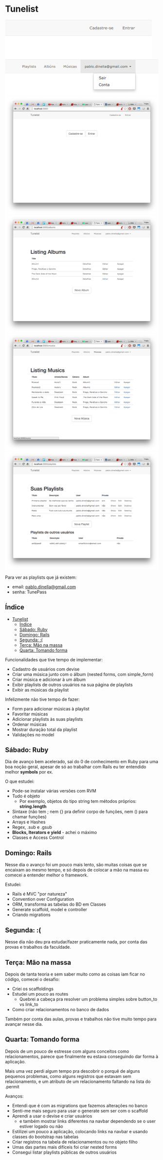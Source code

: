 # Tunelist

![Header para usuários deslogados](/desafio/tunelist_signedout.png)
![Header para usuários logados](/desafio/tunelist_signedin.png)
![Tela para usuários deslogados](/desafio/tunelist_guest.png)
![Tela de albúns](/desafio/tunelist_albums.png)
![Tela de músicas](/desafio/tunelist_musics.png)
![Tela de playlists](/desafio/tunelist_playlists.png)

Para ver as playlists que já existem:
- email: pablo.dinella@gmail.com
- senha: TunePass

## Índice
<!-- TOC depth:6 withLinks:1 updateOnSave:1 orderedList:0 -->

- [Tunelist](#tunelist)
	- [Índice](#ndice)
	- [Sábado: Ruby](#sbado-ruby)
	- [Domingo: Rails](#domingo-rails)
	- [Segunda: :(](#segunda-)
	- [Terça: Mão na massa](#tera-mo-na-massa)
	- [Quarta: Tomando forma](#quarta-tomando-forma)
<!-- /TOC -->

Funcionalidades que tive tempo de implementar:

- Cadastro de usuários com devise
- Criar uma música junto com o álbum (nested forms, com simple_form)
- Criar música e adicionar à um álbum
- Exibir playlists de outros usuários na sua página de playlists
- Exibir as músicas da playlist

Infelizmente não tive tempo de fazer:

- Form para adicionar músicas à playlist
- Favoritar músicas
- Adicionar playlists às suas playlists
- Ordenar músicas
- Mostrar duração total da playlist
- Validações no model

## Sábado: Ruby

Dia de avanço bem acelerado, sai do 0 de conhecimento em Ruby para uma boa noção geral, apesar de só ao trabalhar com Rails eu ter entendido melhor **symbols** por ex.

O que estudei:

 - Pode-se instalar várias versões com RVM
 - Tudo é objeto
	 - Por exemplo, objetos do tipo string tem métodos próprios: **string.length**
 - Sintaxe (não tem ; nem {} pra definir corpo de funções, nem () para chamar funções)
 - Arrays e Hashes
 - Regex, .sub e .gsub
 - **Blocks, Iterators e yield** - achei o máximo
 - Classes e Access Control

## Domingo: Rails

Nesse dia o avanço foi um pouco mais lento, são muitas coisas que se encaixam ao mesmo tempo, e só depois de colocar a mão na massa eu comecei a entender melhor o framework.

Estudei:

- Rails é MVC "por natureza"
- Convention over Configuration
- ORM, transforma as tabelas do BD em Classes
- Generate scaffold, model e controller
- Criando migrations

## Segunda: :(

Nesse dia não deu pra estudar/fazer praticamente nada, por conta das provas e trabalhos da faculdade.

## Terça: Mão na massa

Depois de tanta teoria e sem saber muito como as coisas iam ficar no código, comecei o desafio:

- Criei os scaffoldings
- Estudei um pouco as routes
	- Quebrei a cabeça pra resolver um problema simples sobre button_to vs link_to
- Como criar relacionamentos no banco de dados

Também por conta das aulas, provas e trabalhos não tive muito tempo para avançar nesse dia.

## Quarta: Tomando forma

Depois de um pouco de estresse com alguns conceitos como relacionamentos, parece que finalmente eu estava conseguindo dar forma à aplicação.

Mais uma vez perdi algum tempo pra descobrir o porquê de alguns pequenos problemas,  como alguns registros que estavam sem relacionamento, e um atributo de um relacionamento faltando na lista do .permit

Avanços:

- Entendi que é com as migrations que fazemos alterações no banco
- Senti-me mais seguro para usar o generate sem ser com o scaffold
- Aprendi a usar o devise e criar usuários
	- e também mostrar links diferentes na navbar dependendo se o user estiver logado ou não
- Estilizei um pouco a aplicação, colocando links na navbar e usando classes do bootstrap nas tabelas
- Criar registros na tabela de relacionamentos ou no objeto filho
- Umas das partes mais difíceis foi criar nested forms
- Consegui listar playlists públicas de outros usuários
